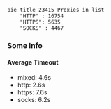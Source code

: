 
```mermaid
pie title 23415 Proxies in list
    "HTTP" : 16754
    "HTTPS": 5635
    "SOCKS" : 4467
```

### Some Info
#### Average Timeout

- mixed: 4.6s
- http: 2.6s
- https: 7.6s
- socks: 6.2s